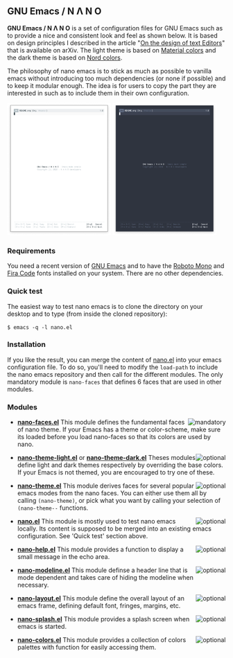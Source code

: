 ## GNU Emacs / N Λ N O

**GNU Emacs / N Λ N O** is a set of configuration files for GNU Emacs
such as to provide a nice and consistent look and feel as shown below.
It is based on design principles I described in the article "[On the
design of text Editors](https://arxiv.org/abs/2008.06030)" that is
available on arXiv. The light theme is based on [Material
colors](https://material.io/) and the dark theme is based on [Nord
colors](https://www.nordtheme.com/).

The philosophy of nano emacs is to stick as much as possible to
vanilla emacs without introducing too much dependencies (or none if
possible) and to keep it modular enough. The idea is for users to copy
the part they are interested in such as to include them in their own
configuration.

<div>
<img src="./images/nano-emacs-light.png" width=47.5%>
<img src="./images/nano-emacs-dark.png"  width=47.5%>
</div>

### Requirements

You need a recent version of
[GNU Emacs](https://www.gnu.org/software/emacs/) and to have the
[Roboto Mono](https://fonts.google.com/specimen/Roboto+Mono) and
[Fira Code](https://fonts.google.com/specimen/Fira+Code) fonts
installed on your system. There are no other dependencies.

### Quick test

The easiest way to test nano emacs is to clone the directory on your
desktop and to type (from inside the cloned repository):

```
$ emacs -q -l nano.el
```

### Installation

If you like the result, you can merge the content of [nano.el](nano.el) into
your emacs configuration file. To do so,
you'll need to modify the `load-path` to include the nano emacs
repository and then call for the different modules. The only mandatory
module is `nano-faces` that defines 6 faces that are used in other
modules.



### Modules

<img align="right" alt="mandatory" src="https://img.shields.io/badge/-mandatory-red?style=flat-square">

- **[nano-faces.el](./nano-faces.el)** This module defines the fundamental faces
  of nano theme. If your Emacs has a theme or color-scheme, make sure its loaded
  before you load nano-faces so that its colors are used by nano.

<img align="right" alt="optional" src="https://img.shields.io/badge/-optional-blue?style=flat-square">

- **[nano-theme-light.el](./nano-theme-light.el)** or
  **[nano-theme-dark.el](./nano-theme-dark.el)** Theses modules define light and
  dark themes respectively by overriding the base colors. If your Emacs is not
  themed, you are encouraged to try one of these.

<img align="right" alt="optional" src="https://img.shields.io/badge/-optional-blue?style=flat-square">

- **[nano-theme.el](./nano-theme.el)** This module derives faces for several
  popular emacs modes from the nano faces. You can either use them all by
  calling `(nano-theme)`, or pick what you want by calling your selection of
  `(nano-theme--` functions.

<img align="right" alt="optional" src="https://img.shields.io/badge/-optional-blue?style=flat-square">

- **[nano.el](./nano.el)** This module is mostly used to test nano emacs
  locally. Its content is supposed to be merged into an existing emacs
  configuration. See 'Quick test' section above.

<img align="right" alt="optional" src="https://img.shields.io/badge/-optional-blue?style=flat-square">

- **[nano-help.el](./nano-help.el)** This module provides a function to
  display a small message in the echo area.

<img align="right" alt="optional" src="https://img.shields.io/badge/-optional-blue?style=flat-square">

- **[nano-modeline.el](./nano-modeline.el)** This module definse a
  header line that is mode dependent and takes care of hiding the
  modeline when necessary.

<img align="right" alt="optional" src="https://img.shields.io/badge/-optional-blue?style=flat-square">

- **[nano-layout.el](./nano-layout.el)** This module define the overall layout of an emacs frame, defining default font, fringes, margins, etc.

<img align="right" alt="optional" src="https://img.shields.io/badge/-optional-blue?style=flat-square">

- **[nano-splash.el](./nano-splash.el)** This module provides a splash
  screen when emacs is started.

<img align="right" alt="optional" src="https://img.shields.io/badge/-optional-blue?style=flat-square">

- **[nano-colors.el](./nano-colors.el)** This module provides a collection of colors palettes with function for easily accessing them.
